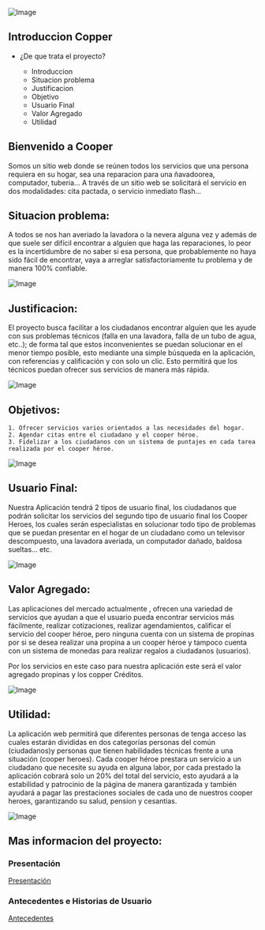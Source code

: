 ![Image](https://github.com/Team-Arq/front-arq-soft/blob/master/docs/recursos%20pagina/imagenes/logo_encabezado.png)


## Introduccion Copper

- ¿De que trata el proyecto?

    - Introduccion
    - Situacion problema
    - Justificacion
    - Objetivo
    - Usuario Final
    - Valor Agregado
    - Utilidad

    
## Bienvenido a Cooper 

Somos un sitio web donde se reúnen todos los servicios que una persona requiera en su hogar, sea una reparacion para una ñavadoorea, computador, tuberia... A través de un sitio web se solicitará el servicio en dos modalidades: cita pactada, o servicio inmediato flash...

## Situacion problema:

A todos se nos han averiado la lavadora o la nevera alguna vez y además de que suele ser difícil encontrar a alguien que haga las reparaciones, lo peor es la incertidumbre de no saber si esa persona, que probablemente no haya sido fácil de encontrar, vaya a arreglar satisfactoriamente tu problema y de manera 100% confiable.

![Image](https://github.com/Team-Arq/front-arq-soft/blob/master/docs/recursos%20pagina/imagenes/h5.jpg)


## Justificacion:

El proyecto busca facilitar a los ciudadanos encontrar alguien que les ayude con sus problemas técnicos (falla en una lavadora, falla  de un tubo de agua, etc..); de forma tal que estos inconvenientes se puedan solucionar en el menor tiempo posible, esto mediante una simple búsqueda en la aplicación, con referencias y calificación y con solo un clic. Esto permitirá que los técnicos puedan ofrecer sus servicios de manera más rápida.



![Image](https://github.com/Team-Arq/front-arq-soft/blob/master/docs/recursos%20pagina/imagenes/h4.jpg)


## Objetivos:

```
1. Ofrecer servicios varios orientados a las necesidades del hogar.
2. Agendar citas entre el ciudadano y el cooper héroe.
3. Fidelizar a los ciudadanos con un sistema de puntajes en cada tarea realizada por el cooper héroe.
```   

![Image](https://github.com/Team-Arq/front-arq-soft/blob/master/docs/recursos%20pagina/imagenes/h3.jpg)


## Usuario Final:

Nuestra Aplicación  tendrá 2 tipos de usuario final, los ciudadanos que podrán solicitar los servicios del segundo tipo de usuario final  los Cooper Heroes, los cuales serán especialistas en solucionar todo tipo de problemas que se puedan presentar  en el hogar de un ciudadano como un televisor descompuesto, una lavadora averiada, un computador dañado, baldosa sueltas… etc.

![Image](https://github.com/Team-Arq/front-arq-soft/blob/master/docs/recursos%20pagina/imagenes/h7.jpg)

## Valor Agregado:

Las  aplicaciones del mercado actualmente , ofrecen una variedad de servicios que ayudan a que el usuario pueda encontrar servicios más fácilmente, realizar cotizaciones, realizar agendamientos, calificar el servicio del cooper héroe, pero ninguna cuenta con un sistema de propinas por si se desea realizar una propina a un cooper héroe y tampoco cuenta con un sistema de monedas para realizar regalos a ciudadanos (usuarios).

Por los servicios en este caso para nuestra aplicación este será el valor agregado  propinas y los copper Créditos.


![Image](https://github.com/Team-Arq/front-arq-soft/blob/master/docs/recursos%20pagina/imagenes/h2.jpg)

## Utilidad:

La aplicación web permitirá  que diferentes personas de tenga acceso  las cuales estarán divididas en dos  categorías  personas del común  (ciudadanos)y personas que tienen habilidades técnicas frente a una situación (cooper heroes).
Cada cooper héroe prestara un servicio a un ciudadano que necesite su ayuda en alguna labor, por cada  prestado la aplicación cobrará solo un 20% del total del servicio,  esto ayudará a la estabilidad y patrocinio de la página de manera garantizada y también ayudará a pagar las prestaciones sociales de cada uno de nuestros cooper heroes, garantizando su salud, pension y cesantias.


![Image](https://github.com/Team-Arq/front-arq-soft/blob/master/docs/recursos%20pagina/imagenes/h1.jpg)

## Mas informacion del proyecto:

### Presentación
[Presentación](https://docs.google.com/presentation/d/1Uw8wtkhlr_9qDNxjV2kkLvRDK5duHun0EowoSNVWaWM/edit)

### Antecedentes e Historias de Usuario

[Antecedentes](https://docs.google.com/spreadsheets/d/16KerG6vRInKVzRJr2Fz8EUHCHCSO_nisxJej8mNDghU/edit#gid=0)


